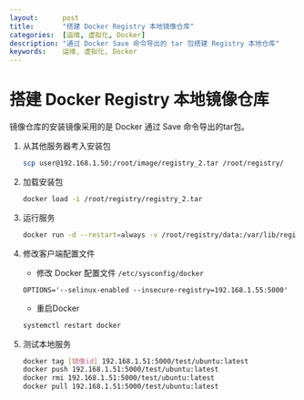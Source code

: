 ```yaml
---
layout:      post
title:       "搭建 Docker Registry 本地镜像仓库"
categories:  [运维, 虚拟化, Docker]
description: "通过 Docker Save 命令导出的 tar 包搭建 Registry 本地仓库"
keywords:    运维, 虚拟化, Docker
---
```


# 搭建 Docker Registry 本地镜像仓库

镜像仓库的安装镜像采用的是 Docker 通过 Save 命令导出的tar包。

1. 从其他服务器考入安装包

    ``` sh
    scp user@192.168.1.50:/root/image/registry_2.tar /root/registry/
    ```

2. 加载安装包

    ``` sh
    docker load -i /root/registry/registry_2.tar
    ```
    
3. 运行服务

    ``` sh
    docker run -d --restart=always -v /root/registry/data:/var/lib/registry --privileged=true -p 5000:5000 192.168.1.50:5000/registry:2
    ```
    
4. 修改客户端配置文件

    + 修改 Docker 配置文件 `/etc/sysconfig/docker`
    
    ``` config
    OPTIONS='--selinux-enabled --insecure-registry=192.168.1.55:5000'
    ```
    
    + 重启Docker
    
    ``` sh
    systemctl restart docker
    ``` 
    
5. 测试本地服务

    ``` sh
    docker tag [镜像id] 192.168.1.51:5000/test/ubuntu:latest
    docker push 192.168.1.51:5000/test/ubuntu:latest
    docker rmi 192.168.1.51:5000/test/ubuntu:latest
    docker pull 192.168.1.51:5000/test/ubuntu:latest
    ```
    


